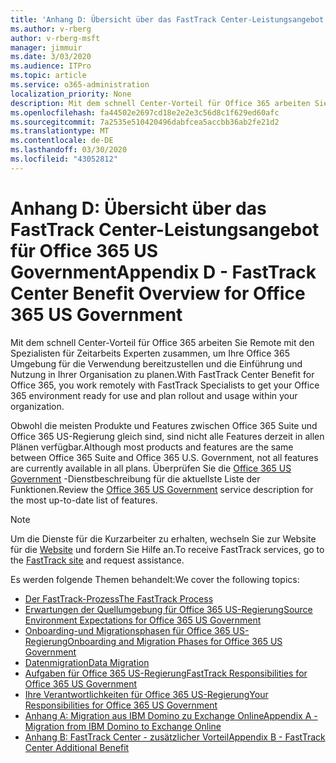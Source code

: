 ```yaml
---
title: 'Anhang D: Übersicht über das FastTrack Center-Leistungsangebot für Office 365 US Government'
ms.author: v-rberg
author: v-rberg-msft
manager: jimmuir
ms.date: 3/03/2020
ms.audience: ITPro
ms.topic: article
ms.service: o365-administration
localization_priority: None
description: Mit dem schnell Center-Vorteil für Office 365 arbeiten Sie Remote mit den Spezialisten für Zeitarbeits Experten zusammen, um Ihre Office 365 Umgebung für die Verwendung bereitzustellen und die Einführung und Nutzung in Ihrer Organisation zu planen.
ms.openlocfilehash: fa44502e2697cd18e2e2e3c56d8c1f629ed60afc
ms.sourcegitcommit: 7a2535e510420496dabfcea5accbb36ab2fe21d2
ms.translationtype: MT
ms.contentlocale: de-DE
ms.lasthandoff: 03/30/2020
ms.locfileid: "43052812"
---
```

# <a name="appendix-d---fasttrack-center-benefit-overview-for-office-365-us-government"></a><span data-ttu-id="cfcc6-103">Anhang D: Übersicht über das FastTrack Center-Leistungsangebot für Office 365 US Government</span><span class="sxs-lookup"><span data-stu-id="cfcc6-103">Appendix D - FastTrack Center Benefit Overview for Office 365 US Government</span></span>

<span data-ttu-id="cfcc6-104">Mit dem schnell Center-Vorteil für Office 365 arbeiten Sie Remote mit den Spezialisten für Zeitarbeits Experten zusammen, um Ihre Office 365 Umgebung für die Verwendung bereitzustellen und die Einführung und Nutzung in Ihrer Organisation zu planen.</span><span class="sxs-lookup"><span data-stu-id="cfcc6-104">With FastTrack Center Benefit for Office 365, you work remotely with FastTrack Specialists to get your Office 365 environment ready for use and plan rollout and usage within your organization.</span></span> 
  
<span data-ttu-id="cfcc6-105">Obwohl die meisten Produkte und Features zwischen Office 365 Suite und Office 365 US-Regierung gleich sind, sind nicht alle Features derzeit in allen Plänen verfügbar.</span><span class="sxs-lookup"><span data-stu-id="cfcc6-105">Although most products and features are the same between Office 365 Suite and Office 365 U.S. Government, not all features are currently available in all plans.</span></span> <span data-ttu-id="cfcc6-106">Überprüfen Sie die [Office 365 US Government](https://aka.ms/aboutgovcloud) -Dienstbeschreibung für die aktuellste Liste der Funktionen.</span><span class="sxs-lookup"><span data-stu-id="cfcc6-106">Review the [Office 365 US Government](https://aka.ms/aboutgovcloud) service description for the most up-to-date list of features.</span></span>

> [!NOTE]
> <span data-ttu-id="cfcc6-107">Um die Dienste für die Kurzarbeiter zu erhalten, wechseln Sie zur Website für die [Website](https://go.microsoft.com/fwlink/?linkid=780698) und fordern Sie Hilfe an.</span><span class="sxs-lookup"><span data-stu-id="cfcc6-107">To receive FastTrack services, go to the [FastTrack site](https://go.microsoft.com/fwlink/?linkid=780698) and request assistance.</span></span>  

<span data-ttu-id="cfcc6-108">Es werden folgende Themen behandelt:</span><span class="sxs-lookup"><span data-stu-id="cfcc6-108">We cover the following topics:</span></span>
- [<span data-ttu-id="cfcc6-109">Der FastTrack-Prozess</span><span class="sxs-lookup"><span data-stu-id="cfcc6-109">The FastTrack Process</span></span>](O365-fasttrack-process.md) 
- [<span data-ttu-id="cfcc6-110">Erwartungen der Quellumgebung für Office 365 US-Regierung</span><span class="sxs-lookup"><span data-stu-id="cfcc6-110">Source Environment Expectations for Office 365 US Government</span></span>](US-Gov-appendix-source-environment-expectations.md)   
- [<span data-ttu-id="cfcc6-111">Onboarding-und Migrationsphasen für Office 365 US-Regierung</span><span class="sxs-lookup"><span data-stu-id="cfcc6-111">Onboarding and Migration Phases for Office 365 US Government</span></span>](US-Gov-appendix-onboarding-and-migration.md)
- [<span data-ttu-id="cfcc6-112">Datenmigration</span><span class="sxs-lookup"><span data-stu-id="cfcc6-112">Data Migration</span></span>](O365-data-migration.md)    
- [<span data-ttu-id="cfcc6-113">Aufgaben für Office 365 US-Regierung</span><span class="sxs-lookup"><span data-stu-id="cfcc6-113">FastTrack Responsibilities for Office 365 US Government</span></span>](US-Gov-appendix-fasttrack-responsibilities.md)   
- [<span data-ttu-id="cfcc6-114">Ihre Verantwortlichkeiten für Office 365 US-Regierung</span><span class="sxs-lookup"><span data-stu-id="cfcc6-114">Your Responsibilities for Office 365 US Government</span></span>](US-Gov-appendix-your-responsibilities.md) 
- [<span data-ttu-id="cfcc6-115">Anhang A: Migration aus IBM Domino zu Exchange Online</span><span class="sxs-lookup"><span data-stu-id="cfcc6-115">Appendix A - Migration from IBM Domino to Exchange Online</span></span>](O365-from-ibm-domino-to-exchange-online.md)   
- [<span data-ttu-id="cfcc6-116">Anhang B: FastTrack Center - zusätzlicher Vorteil</span><span class="sxs-lookup"><span data-stu-id="cfcc6-116">Appendix B - FastTrack Center Additional Benefit</span></span>](O365-fasttrack-additional-benefits.md)
